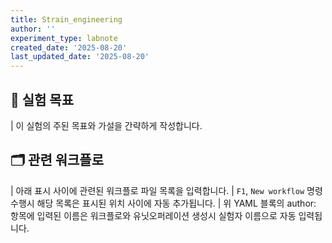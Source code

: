 ```yaml
---
title: Strain_engineering
author: ''
experiment_type: labnote
created_date: '2025-08-20'
last_updated_date: '2025-08-20'
---
```


## 🎯 실험 목표
| 이 실험의 주된 목표와 가설을 간략하게 작성합니다.

## 🗂️ 관련 워크플로

| 아래 표시 사이에 관련된 워크플로 파일 목록을 입력합니다.
| `F1`, `New workflow` 명령 수행시 해당 목록은 표시된 위치 사이에 자동 추가됩니다.
| 위 YAML 블록의 author: 항목에 입력된 이름은 워크플로와 유닛오퍼레이션 생성시 실험자 이름으로 자동 입력됩니다.

<!-- WORKFLOW_LIST_START -->





<!-- WORKFLOW_LIST_END -->
